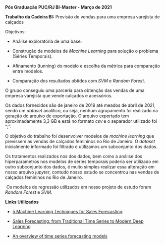 **Pós Graduação PUC/RJ BI-Master - Março de 2021**

**Trabalho da Cadeira BI:** Previsão de vendas para uma empresa varejista de calçados

Objetivos:

- Análise exploratória de uma base.

- Construção de modelos de *Machine Learning* para solução o problema (Séries Temporais).

- Afinamento (tunning) do modelo e escolha da métrica para comparação entre modelos.

- Comparação dos resultados obtidos com *SVM* e *Random Forest*.

  

O grupo conseguiu uma parceria para obtenção das vendas de uma empresa varejista que vende calçados e acessórios.

Os dados fornecidos são de janeiro de 2019 até meados de abril de 2021, sendo um *dataset* analítico, ou seja, nenhum agrupamento foi realizado na geração do arquivo de exportação. O arquivo exportado tem aproximadamente 3,3 GB e está no formato *csv* e o separador utilizado foi “;”.

O objetivo do trabalho foi desenvolver modelos de *machine learning* que previssem as vendas de calçados femininos no Rio de Janeiro. O *dataset* inicialmente informado foi filtrado e utilizamos um subconjunto dos dados. 

Os tratamentos realizados nos dos dados, bem como a análise dos hiperparametros nos modelos de séries temporais poderia ser utilizado em outro subconjunto dos dados, é muito simples realizar essa alteração em nosso arquivo *jupyter*, contudo nosso estudo se concentrou nas vendas de calçados femininos no Rio de Janeiro.

​      Os modelos de regressão utilizados em nosso projeto de estudo foram *Random Forest* e *SVM*. 



**Links Utilizados**

- [5 Machine Learning Techniques for Sales Forecasting](https://link.medium.com/yWRbdz2OKfb)

- [Sales Forecasting: from Traditional Time Series to Modern Deep Learning](https://towardsdatascience.com/sales-forecasting-from-time-series-to-deep-learning-5d115514bfac)

- [An overview of time series forecasting models](https://link.medium.com/DAaebm2B5fb)

  

